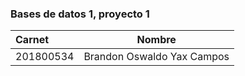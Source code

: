 ### Bases de datos 1, proyecto 1

| Carnet | Nombre | 
|:--------------|:-------------:|
| 201800534| Brandon Oswaldo Yax Campos  |